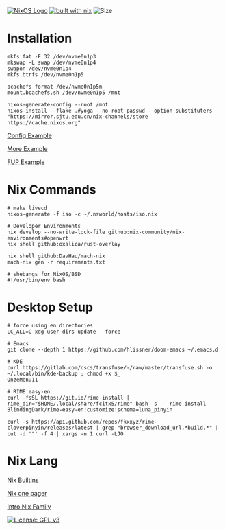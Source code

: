 [![NixOS Logo](https://img.shields.io/badge/NixOS-white?style=plat-square&logo=nixos&logoColor=5277C3)](https://shields.io/)
[![built with nix](https://img.shields.io/static/v1?logo=nixos&logoColor=white&label=&message=Built%20with%20Nix&color=41439a)](https://builtwithnix.org)
![Size](https://img.shields.io/github/repo-size/zendo/nsworld?color=red&label=size&style=plat-square)

# Installation

``` shell
mkfs.fat -F 32 /dev/nvme0n1p3
mkswap -L swap /dev/nvme0n1p4
swapon /dev/nvme0n1p4
mkfs.btrfs /dev/nvme0n1p5

bcachefs format /dev/nvme0n1p5m
mount.bcachefs.sh /dev/nvme0n1p5 /mnt

nixos-generate-config --root /mnt
nixos-install --flake .#yoga --no-root-passwd --option substituters "https://mirror.sjtu.edu.cn/nix-channels/store https://cache.nixos.org"
```

[Config Example](https://github.com/thiagokokada/nix-configs)

[More Example](https://github.com/foo-dogsquared/nixos-config)

[FUP Example](https://github.com/jakehamilton/config)

# Nix Commands

``` shell
# make livecd
nixos-generate -f iso -c ~/.nsworld/hosts/iso.nix

# Developer Environments
nix develop --no-write-lock-file github:nix-community/nix-environments#openwrt
nix shell github:oxalica/rust-overlay

nix shell github:DavHau/mach-nix
mach-nix gen -r requirements.txt

# shebangs for NixOS/BSD
#!/usr/bin/env bash
```

# Desktop Setup

``` shell
# force using en directories
LC_ALL=C xdg-user-dirs-update --force

# Emacs
git clone --depth 1 https://github.com/hlissner/doom-emacs ~/.emacs.d

# KDE
curl https://gitlab.com/cscs/transfuse/-/raw/master/transfuse.sh -o ~/.local/bin/kde-backup ; chmod +x $_
OnzeMenu11 

# RIME easy-en
curl -fsSL https://git.io/rime-install | rime_dir="$HOME/.local/share/fcitx5/rime" bash -s -- rime-install BlindingDark/rime-easy-en:customize:schema=luna_pinyin

curl -s https://api.github.com/repos/fkxxyz/rime-cloverpinyin/releases/latest | grep "browser_download_url.*build.*" | cut -d '"' -f 4 | xargs -n 1 curl -LJO
```

# Nix Lang

[Nix Builtins](https://devdocs.io/nix/)

[Nix one pager](https://github.com/tazjin/nix-1p)

[Intro Nix Family](https://web.archive.org/web/20210123223258/https://ebzzry.io/en/nix/)


[![License: GPL v3](https://img.shields.io/badge/License-GPL%20v3-blue.svg)](http://www.gnu.org/licenses/gpl-3.0)
